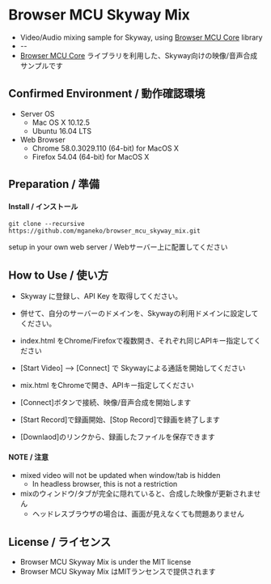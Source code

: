 # Browser MCU Skyway Mix

* Video/Audio mixing sample for Skyway, using [Browser MCU Core](https://github.com/mganeko/browser_mcu_core) library 
* --
* [Browser MCU Core](https://github.com/mganeko/browser_mcu_core) ライブラリを利用した、Skyway向けの映像/音声合成サンプルです

## Confirmed Environment / 動作確認環境

* Server OS
  * Mac OS X 10.12.5
  * Ubuntu 16.04 LTS
* Web Browser
  * Chrome  58.0.3029.110 (64-bit) for MacOS X
  * Firefox 54.04 (64-bit) for MacOS X


## Preparation / 準備

#### Install / インストール

```
git clone --recursive https://github.com/mganeko/browser_mcu_skyway_mix.git
```

setup in your own web server / Webサーバー上に配置してください

## How to Use / 使い方

* Skyway に登録し、API Key を取得してください。
* 併せて、自分のサーバーのドメインを、Skywayの利用ドメインに設定してください。

* index.html をChrome/Firefoxで複数開き、それぞれ同じAPIキー指定してください
* [Start Video] --> [Connect] で Skywayによる通話を開始してください
* mix.html をChromeで開き、APIキー指定してください
* [Connect]ボタンで接続、映像/音声合成を開始します
* [Start Record]で録画開始、[Stop Record]で録画を終了します
* [Downlaod]のリンクから、録画したファイルを保存できます

#### NOTE / 注意

* mixed video will not be updated when window/tab is hidden
  * In headless browser, this is not a restriction
* mixのウィンドウ/タブが完全に隠れていると、合成した映像が更新されません
  * ヘッドレスブラウザの場合は、画面が見えなくても問題ありません

## License / ライセンス

* Browser MCU Skyway Mix is under the MIT license
* Browser MCU Skyway Mix はMITランセンスで提供されます

